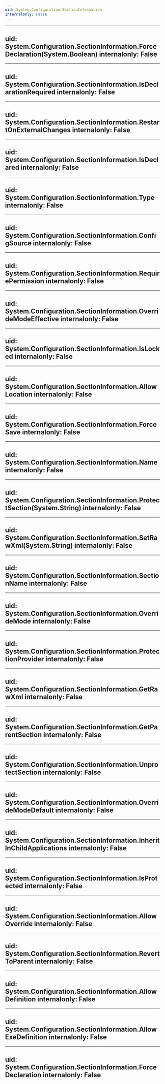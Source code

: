 ```yaml
---
uid: System.Configuration.SectionInformation
internalonly: False
---
```


---
uid: System.Configuration.SectionInformation.ForceDeclaration(System.Boolean)
internalonly: False
---

---
uid: System.Configuration.SectionInformation.IsDeclarationRequired
internalonly: False
---

---
uid: System.Configuration.SectionInformation.RestartOnExternalChanges
internalonly: False
---

---
uid: System.Configuration.SectionInformation.IsDeclared
internalonly: False
---

---
uid: System.Configuration.SectionInformation.Type
internalonly: False
---

---
uid: System.Configuration.SectionInformation.ConfigSource
internalonly: False
---

---
uid: System.Configuration.SectionInformation.RequirePermission
internalonly: False
---

---
uid: System.Configuration.SectionInformation.OverrideModeEffective
internalonly: False
---

---
uid: System.Configuration.SectionInformation.IsLocked
internalonly: False
---

---
uid: System.Configuration.SectionInformation.AllowLocation
internalonly: False
---

---
uid: System.Configuration.SectionInformation.ForceSave
internalonly: False
---

---
uid: System.Configuration.SectionInformation.Name
internalonly: False
---

---
uid: System.Configuration.SectionInformation.ProtectSection(System.String)
internalonly: False
---

---
uid: System.Configuration.SectionInformation.SetRawXml(System.String)
internalonly: False
---

---
uid: System.Configuration.SectionInformation.SectionName
internalonly: False
---

---
uid: System.Configuration.SectionInformation.OverrideMode
internalonly: False
---

---
uid: System.Configuration.SectionInformation.ProtectionProvider
internalonly: False
---

---
uid: System.Configuration.SectionInformation.GetRawXml
internalonly: False
---

---
uid: System.Configuration.SectionInformation.GetParentSection
internalonly: False
---

---
uid: System.Configuration.SectionInformation.UnprotectSection
internalonly: False
---

---
uid: System.Configuration.SectionInformation.OverrideModeDefault
internalonly: False
---

---
uid: System.Configuration.SectionInformation.InheritInChildApplications
internalonly: False
---

---
uid: System.Configuration.SectionInformation.IsProtected
internalonly: False
---

---
uid: System.Configuration.SectionInformation.AllowOverride
internalonly: False
---

---
uid: System.Configuration.SectionInformation.RevertToParent
internalonly: False
---

---
uid: System.Configuration.SectionInformation.AllowDefinition
internalonly: False
---

---
uid: System.Configuration.SectionInformation.AllowExeDefinition
internalonly: False
---

---
uid: System.Configuration.SectionInformation.ForceDeclaration
internalonly: False
---
